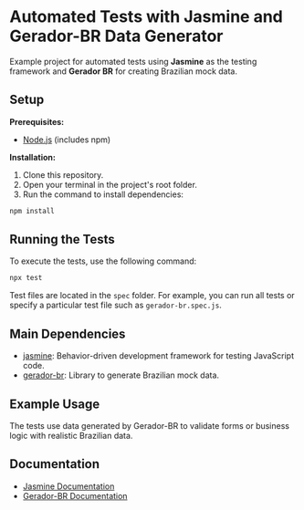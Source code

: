 # Automated Tests with Jasmine and Gerador-BR Data Generator

Example project for automated tests using **Jasmine** as the testing framework and **Gerador BR** for creating Brazilian mock data.

## Setup

**Prerequisites:**

* [Node.js](https://nodejs.org/) (includes npm)

**Installation:**

1. Clone this repository.
2. Open your terminal in the project's root folder.
3. Run the command to install dependencies:

```bash
npm install
```

## Running the Tests

To execute the tests, use the following command:

```bash
npx test
```

Test files are located in the `spec` folder. For example, you can run all tests or specify a particular test file such as `gerador-br.spec.js`.

## Main Dependencies

* [jasmine](https://www.npmjs.com/package/jasmine): Behavior-driven development framework for testing JavaScript code.
* [gerador-br](https://www.npmjs.com/package/gerador-br): Library to generate Brazilian mock data.

## Example Usage

The tests use data generated by Gerador-BR to validate forms or business logic with realistic Brazilian data.

## Documentation

* [Jasmine Documentation](https://jasmine.github.io/)
* [Gerador-BR Documentation](https://marcelo-lourenco.github.io/gerador-br/)
